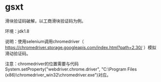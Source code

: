 # gsxt
滑块验证码破解，以工商滑块验证码为例。

环境：jdk1.8

说明：使用selenium调用chromedriver（ https://chromedriver.storage.googleapis.com/index.html?path=2.30/ ）模拟滑动验证码。

注意：chromedriver的位置需要与代码System.setProperty("webdriver.chrome.driver", "C:\\Program Files (x86)\\chromedriver_win32\\chromedriver.exe")对应。
